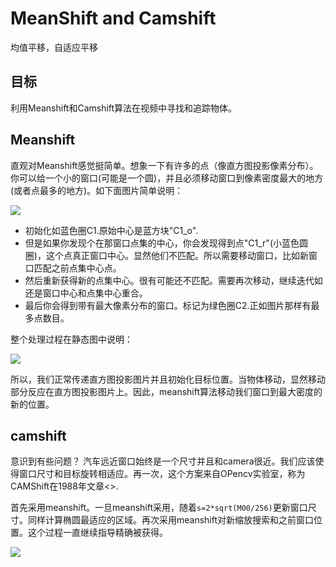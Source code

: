 # MeanShift and Camshift
均值平移，自适应平移

## 目标
利用Meanshift和Camshift算法在视频中寻找和追踪物体。

## Meanshift
直观对Meanshift感觉挺简单。想象一下有许多的点（像直方图投影像素分布）。你可以给一个小的窗口(可能是一个圆)，并且必须移动窗口到像素密度最大的地方(或者点最多的地方)。如下面图片简单说明：

<image src="image/01-01.jpg"/>

* 初始化如蓝色圈C1.原始中心是蓝方块"C1_o".
* 但是如果你发现个在那窗口点集的中心，你会发现得到点"C1_r"(小蓝色圆圈)，这个点真正窗口中心。显然他们不匹配。所以需要移动窗口，比如新窗口匹配之前点集中心点。
* 然后重新获得新的点集中心。很有可能还不匹配。需要再次移动，继续迭代如还是窗口中心和点集中心重合。
* 最后你会得到带有最大像素分布的窗口。标记为绿色圈C2.正如图片那样有最多点数目。

整个处理过程在静态图中说明：

<image src="image/01-02.gif"/>

所以，我们正常传递直方图投影图片并且初始化目标位置。当物体移动，显然移动部分反应在直方图投影图片上。因此，meanshift算法移动我们窗口到最大密度的新的位置。

## camshift
意识到有些问题？ 汽车远近窗口始终是一个尺寸并且和camera很近。我们应该使得窗口尺寸和目标旋转相适应。再一次，这个方案来自OPencv实验室，称为CAMShift在1988年文章<<Computer Vision Face Tracking for Use in a Perceptual User Interface>>.

首先采用meanshift。一旦meanshift采用，随着`s=2*sqrt(M00/256)`更新窗口尺寸。同样计算椭圆最适应的区域。再次采用meanshift对新缩放搜索和之前窗口位置。这个过程一直继续指导精确被获得。

<image src="image/01-03.gif"/>
